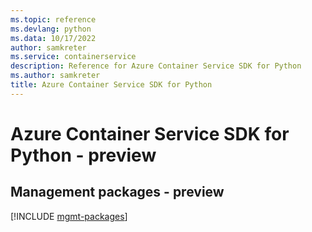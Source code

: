 ```yaml
---
ms.topic: reference
ms.devlang: python
ms.data: 10/17/2022
author: samkreter
ms.service: containerservice
description: Reference for Azure Container Service SDK for Python
ms.author: samkreter
title: Azure Container Service SDK for Python
---
```

# Azure Container Service SDK for Python - preview

## Management packages - preview
[!INCLUDE [mgmt-packages](container-service-mgmt-index.md)]
